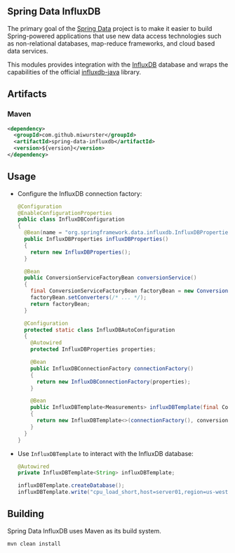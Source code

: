 
Spring Data InfluxDB
--------------------

The primary goal of the [Spring Data](http://projects.spring.io/spring-data/) project is to make it easier to build Spring-powered applications that use new data access technologies such as non-relational databases, map-reduce frameworks, and cloud based data services.

This modules provides integration with the [InfluxDB](https://influxdata.com/) database and wraps the capabilities of the official [influxdb-java](https://github.com/influxdata/influxdb-java) library.

## Artifacts

### Maven

```xml
<dependency>
  <groupId>com.github.miwurster</groupId>
  <artifactId>spring-data-influxdb</artifactId>
  <version>${version}</version>
</dependency> 
```

## Usage

* Configure the InfluxDB connection factory:

    ```java
    @Configuration
    @EnableConfigurationProperties
    public class InfluxDBConfiguration
    {
      @Bean(name = "org.springframework.data.influxdb.InfluxDBProperties")
      public InfluxDBProperties influxDBProperties()
      {
        return new InfluxDBProperties();
      }

      @Bean
      public ConversionServiceFactoryBean conversionService()
      {
        final ConversionServiceFactoryBean factoryBean = new ConversionServiceFactoryBean();
        factoryBean.setConverters(/* ... */);
        return factoryBean;
      }

      @Configuration
      protected static class InfluxDBAutoConfiguration
      {
        @Autowired
        protected InfluxDBProperties properties;

        @Bean
        public InfluxDBConnectionFactory connectionFactory()
        {
          return new InfluxDBConnectionFactory(properties);
        }

        @Bean
        public InfluxDBTemplate<Measurements> influxDBTemplate(final ConversionService conversionService)
        {
          return new InfluxDBTemplate<>(connectionFactory(), conversionService);
        }
      }
    }
    ```

* Use `InfluxDBTemplate` to interact with the InfluxDB database:

    ```java
    @Autowired
    private InfluxDBTemplate<String> influxDBTemplate;
    
    influxDBTemplate.createDatabase();
    influxDBTemplate.write("cpu_load_short,host=server01,region=us-west value=0.64 1434055562000000000");
    ```

## Building

Spring Data InfluxDB uses Maven as its build system. 

```bash
mvn clean install
```

